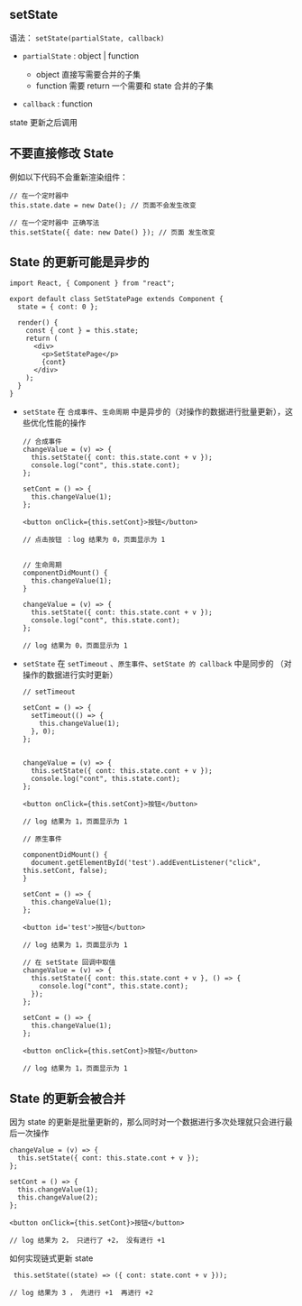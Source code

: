 ## setState

语法： `setState(partialState, callback)`

+ `partialState` : object | function
  + object  直接写需要合并的子集
  + function 需要 return 一个需要和 state 合并的子集

+  `callback` : function

  state 更新之后调用





## 不要直接修改 State

例如以下代码不会重新渲染组件：

```react
// 在一个定时器中
this.state.date = new Date(); // 页面不会发生改变
```

```react
// 在一个定时器中 正确写法
this.setState({ date: new Date() }); // 页面 发生改变
```



## State 的更新可能是异步的

```react
import React, { Component } from "react";

export default class SetStatePage extends Component {
  state = { cont: 0 };

  render() {
    const { cont } = this.state;
    return (
      <div>
        <p>SetStatePage</p>
        {cont}
      </div>
    );
  }
}
```



+ `setState` 在 `合成事件`、`生命周期` 中是异步的（对操作的数据进行批量更新），这些优化性能的操作

  ```react
  // 合成事件
  changeValue = (v) => {
    this.setState({ cont: this.state.cont + v });
    console.log("cont", this.state.cont);
  };
  
  setCont = () => {
    this.changeValue(1);
  };
  
  <button onClick={this.setCont}>按钮</button>
  
  // 点击按钮 ：log 结果为 0，页面显示为 1
  ```
  
  ```react
  
  // 生命周期
  componentDidMount() {
    this.changeValue(1);
  }
  
  changeValue = (v) => {
    this.setState({ cont: this.state.cont + v });
    console.log("cont", this.state.cont);
  };
  
  // log 结果为 0，页面显示为 1
  ```
  
  
  
+ `setState`  在 `setTimeout` 、`原生事件`、`setState 的 callback` 中是同步的 （对操作的数据进行实时更新）

  ```react
  // setTimeout
  
  setCont = () => {
    setTimeout(() => {
      this.changeValue(1);
    }, 0);
  };
  
  
  changeValue = (v) => {
    this.setState({ cont: this.state.cont + v });
    console.log("cont", this.state.cont);
  };
  
  <button onClick={this.setCont}>按钮</button>
  
  // log 结果为 1，页面显示为 1
  ```

  ```react
  // 原生事件
  
  componentDidMount() {
    document.getElementById('test').addEventListener("click", this.setCont, false);
  }
  
  setCont = () => {
    this.changeValue(1);
  };
  
  <button id='test'>按钮</button>
  
  // log 结果为 1，页面显示为 1
  ```

  ```react
  // 在 setState 回调中取值
  changeValue = (v) => {
    this.setState({ cont: this.state.cont + v }, () => {
      console.log("cont", this.state.cont);
    });
  };
  
  setCont = () => {
    this.changeValue(1);
  };
  
  <button onClick={this.setCont}>按钮</button>
  
  // log 结果为 1，页面显示为 1
  ```

  

## State 的更新会被合并

因为 state 的更新是批量更新的，那么同时对一个数据进行多次处理就只会进行最后一次操作

```react
changeValue = (v) => {
  this.setState({ cont: this.state.cont + v });
};

setCont = () => {
  this.changeValue(1);
  this.changeValue(2);
};

<button onClick={this.setCont}>按钮</button>

// log 结果为 2， 只进行了 +2， 没有进行 +1 
```



如何实现链式更新 state

```react
 this.setState((state) => ({ cont: state.cont + v }));

// log 结果为 3 ， 先进行 +1  再进行 +2
```

